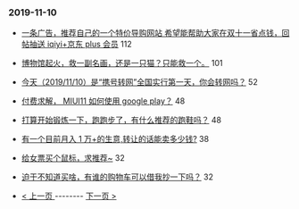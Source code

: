 ### 2019-11-10 
- [一条广告，推荐自己的一个特价导购网站 希望能帮助大家在双十一省点钱，回帖抽送 iqiyi+京东 plus 会员](https://www.v2ex.com/t/618106) 112
- [博物馆起火，救一副名画，还是一只猫？只能救一个。](https://www.v2ex.com/t/618039) 101
- [今天（2019/11/10）是“携号转网”全国实行第一天，你会转网吗？](https://www.v2ex.com/t/618062) 52
- [付费求解， MIUI11 如何使用 google play？](https://www.v2ex.com/t/618028) 48
- [打算开始锻炼一下，跑跑步了，有什么推荐的跑鞋吗？](https://www.v2ex.com/t/618041) 48
- [有一个目前月入 1 万+的生意,转让的话能卖多少钱?](https://www.v2ex.com/t/617999) 38
- [给女票买个鼠标，求推荐~](https://www.v2ex.com/t/618048) 32
- [迫于不知道买啥，有谁的购物车可以借我抄一下吗？](https://www.v2ex.com/t/618067) 32 

- [ < 上一页 ](https://github.com/able8/v2ex-hot-record/blob/master/2019-11-09.md) -------- [ 下一页 > ](https://github.com/able8/v2ex-hot-record/blob/master/2019-11-11.md)